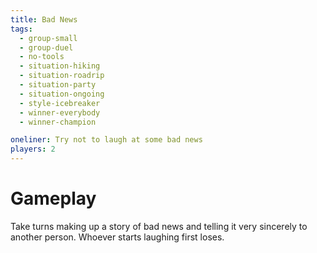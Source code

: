 ```yaml
---
title: Bad News
tags:
  - group-small
  - group-duel
  - no-tools
  - situation-hiking
  - situation-roadrip
  - situation-party
  - situation-ongoing
  - style-icebreaker
  - winner-everybody
  - winner-champion

oneliner: Try not to laugh at some bad news
players: 2
---
```

# Gameplay

Take turns making up a story of bad news and telling it very sincerely to
another person. Whoever starts laughing first loses.
